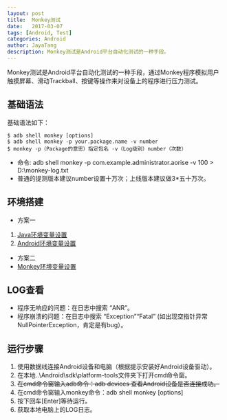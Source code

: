 ```yaml
---
layout: post  
title:  Monkey测试  
date:   2017-03-07  
tags: [Android, Test]  
categories: Android  
author: JayaTang  
description: Monkey测试是Android平台自动化测试的一种手段。  
---
```

Monkey测试是Android平台自动化测试的一种手段，通过Monkey程序模拟用户触摸屏幕、滑动Trackball、按键等操作来对设备上的程序进行压力测试。

## 基础语法
基础语法如下：  
```
$ adb shell monkey [options]  
$ adb shell monkey -p your.package.name -v number  
$ monkey -p（Package的意思）指定包名 -v（Log级别）number（次数）
```
- 命令: adb shell monkey -p com.example.administrator.aorise -v 100 > D:\monkey-log.txt
- 普通的提测版本建议number设置十万次；上线版本建议做3*五十万次。

## 环境搭建
- 方案一
1. [Java环境变量设置](http://jingyan.baidu.com/article/02027811629b941bcc9ce521.html/)
1. [Android环境变量设置](http://jingyan.baidu.com/article/09ea3ede1b4df6c0aede39ab.html/)
- 方案二
- [Monkey环境变量设置](http://jingyan.baidu.com/article/14bd256e2b190bbb6d261228.html/)  

## LOG查看
- 程序无响应的问题：在日志中搜索 “ANR”。
- 程序崩溃的问题：在日志中搜索 “Exception”“Fatal” (如出现空指针异常 NullPointerException，肯定是有bug）。

## 运行步骤
1. 使用数据线连接Android设备和电脑（根据提示安装好Android设备驱动）。
2. 在本地..\Android\sdk\platform-tools文件夹下打开cmd命令窗。
3. ~~在cmd命令窗输入adb命令：adb devices 查看Android设备是否连接成功。~~
4. 在cmd命令窗输入monkey命令：adb shell monkey [options]
5. 按下回车[Enter]等待运行。
6. 获取本地电脑上的LOG日志。
